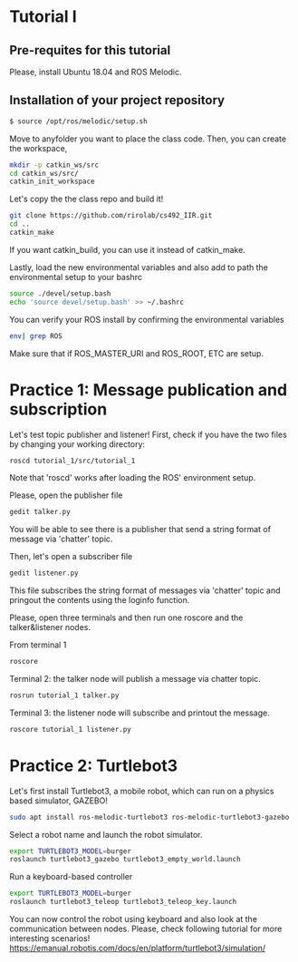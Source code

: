 # Tutorial I

## Pre-requites for this tutorial
Please, install Ubuntu 18.04 and ROS Melodic.

## Installation of your project repository
~~~~bash
$ source /opt/ros/melodic/setup.sh
~~~~

Move to anyfolder you want to place the class code. Then, you can create the workspace,
~~~~bash
mkdir -p catkin_ws/src
cd catkin_ws/src/
catkin_init_workspace
~~~~

Let's copy the the class repo and build it!
~~~~bash
git clone https://github.com/rirolab/cs492_IIR.git
cd ..
catkin_make
~~~~
If you want catkin_build, you can use it instead of catkin_make.

Lastly, load the new environmental variables and also add to path the environmental setup to your bashrc
~~~~bash
source ./devel/setup.bash
echo 'source devel/setup.bash' >> ~/.bashrc
~~~~

You can verify your ROS install by confirming the environmental variables
~~~~bash
env| grep ROS
~~~~

Make sure that if ROS_MASTER_URI and ROS_ROOT, ETC are setup. 


# Practice 1: Message publication and subscription
Let's test topic publisher and listener! First, check if you have the two files by changing your working directory:

~~~~bash
roscd tutorial_1/src/tutorial_1
~~~~
Note that 'roscd' works after loading the ROS' environment setup.

Please, open the publisher file 
~~~~bash
gedit talker.py
~~~~
You will be able to see there is a publisher that send a string format of message via 'chatter' topic.

Then, let's open a subscriber file 
~~~~bash
gedit listener.py
~~~~
This file subscribes the string format of messages via 'chatter' topic and pringout the contents using the loginfo function.

Please, open three terminals and then run one roscore and the talker&listener nodes.

From terminal 1
~~~~bash
roscore
~~~~
Terminal 2: the talker node will publish a message via chatter topic.
~~~~bash
rosrun tutorial_1 talker.py
~~~~
Terminal 3: the listener node will subscribe and printout the message. 
~~~~bash
roscore tutorial_1 listener.py
~~~~


# Practice 2: Turtlebot3
Let's first install Turtlebot3, a mobile robot, which can run on a physics based simulator, GAZEBO!
~~~~bash
sudo apt install ros-melodic-turtlebot3 ros-melodic-turtlebot3-gazebo
~~~~

Select a robot name and launch the robot simulator. 
~~~~bash
export TURTLEBOT3_MODEL=burger
roslaunch turtlebot3_gazebo turtlebot3_empty_world.launch
~~~~

Run a keyboard-based controller
~~~~bash
export TURTLEBOT3_MODEL=burger
roslaunch turtlebot3_teleop turtlebot3_teleop_key.launch
~~~~

You can now control the robot using keyboard and also look at the communication between nodes. 
Please, check following tutorial for more interesting scenarios! 
https://emanual.robotis.com/docs/en/platform/turtlebot3/simulation/

